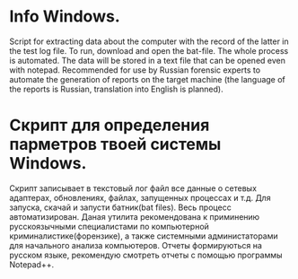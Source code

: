 # Info Windows.
Script for extracting data about the computer with the record of the latter in the test log file.
To run, download and open the bat-file. 
The whole process is automated. 
The data will be stored in a text file that can be opened even with notepad.
Recommended for use by Russian forensic experts to automate the generation of reports on the target machine (the language of the reports is Russian, translation into English is planned).

# Скрипт для определения парметров твоей системы Windows.
Скрипт записывает в текстовый лог файл все данные о сетевых адаптерах, обновлениях, файлах, запущенных процессах и т.д.
Для запуска, скачай и запусти батник(bat files).
Весь процесс автоматизирован.
Даная утилита рекомендована к приминению русскоязычными специалистами по компьютерной криминалистике(форензике), а также системными администаторами для начального анализа компьютеров.
Отчеты формируються на русском языке, рекомендую смотреть отчеты с помощью программы Notepad++.
